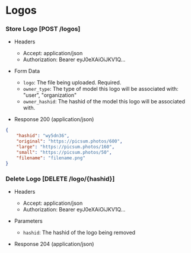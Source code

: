 # Logos

### Store Logo [POST /logos]

+ Headers

    + Accept: application/json
    + Authorization:  Bearer eyJ0eXAiOiJKV1Q...

+ Form Data

    + `logo`: The file being uploaded.  Required.
    + `owner_type`: The type of model this logo will be associated with: "user", "organization"
    + `owner_hashid`: The hashid of the model this logo will be associated with.

+ Response 200 (application/json)

```json
{
    "hashid": "wy5dn36",
    "original": "https://picsum.photos/600",
    "large": "https://picsum.photos/160",
    "small": "https://picsum.photos/50",
    "filename": "filename.png"
}
```

### Delete Logo [DELETE /logo/{hashid}]

+ Headers

    + Accept: application/json
    + Authorization:  Bearer eyJ0eXAiOiJKV1Q...

+ Parameters

    + `hashid`: The hashid of the logo being removed

+ Response 204 (application/json)

```json

```
